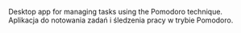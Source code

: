 Desktop app for managing tasks using the Pomodoro technique.  
Aplikacja do notowania zadań i śledzenia pracy w trybie Pomodoro.
